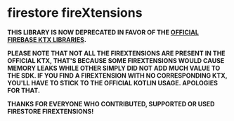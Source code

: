 # firestore fireXtensions

**THIS LIBRARY IS NOW DEPRECATED IN FAVOR OF THE
 [OFFICIAL FIREBASE KTX LIBRARIES](https://firebaseopensource.com/projects/firebase/firebase-android-sdk/#kotlin_extensions).**

 **PLEASE NOTE THAT NOT ALL THE FIREXTENSIONS ARE PRESENT IN THE OFFICIAL KTX, THAT'S BECAUSE SOME
 FIREXTENSIONS WOULD CAUSE MEMORY LEAKS WHILE OTHER SIMPLY DID NOT ADD MUCH VALUE TO THE SDK. IF YOU FIND
 A FIREXTENSION WITH NO CORRESPONDING KTX, YOU'LL HAVE TO STICK TO THE OFFICIAL KOTLIN USAGE.
 APOLOGIES FOR THAT.**

 **THANKS FOR EVERYONE WHO CONTRIBUTED, SUPPORTED OR USED FIRESTORE FIREXTENSIONS!**

